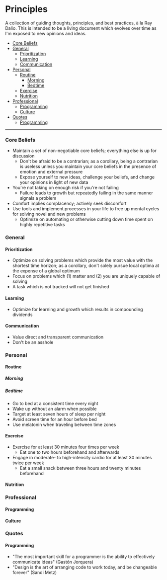 # Principles

A collection of guiding thoughts, principles, and best practices, à la Ray Dalio. This is intended to be a living document which evolves over time as I'm exposed to new opinions and ideas.

- [Core Beliefs](#core-beliefs)
- [General](#general)
  - [Prioritization](#prioritization)
  - [Learning](#learning)
  - [Communication](#communication)
- [Personal](#personal)
  - [Routine](#routine)
    - [Morning](#morning)
    - [Bedtime](#bedtime)
  - [Exercise](#exercise)
  - [Nutrition](#nutrition)
- [Professional](#professional)
  - [Programming](#programming)
  - [Culture](#culture)
- [Quotes](#quotes)
  - [Programming](#programming)

---

### Core Beliefs

- Maintain a set of non-negotiable core beliefs; everything else is up for discussion
  - Don't be afraid to be a contrarian; as a corollary, being a contrarian is useless unless you maintain your core beliefs in the presence of emotion and external pressure
  - Expose yourself to new ideas, challenge your beliefs, and change your opinions in light of new data
- You're not taking on enough risk if you're not failing
  - Failure leads to growth but repeatedly failing in the same manner signals a problem
- Comfort implies complacency; actively seek discomfort
- Use tools and implement processes in your life to free up mental cycles for solving novel and new problems
  - Optimize on automating or otherwise cutting down time spent on highly repetitive tasks

### General

#### Prioritization

- Optimize on solving problems which provide the most value with the shortest time horizon; as a corollary, don't solely pursue local optima at the expense of a global optimum
- Focus on problems which (1) matter and (2) you are uniquely capable of solving
- A task which is not tracked will not get finished

#### Learning

- Optimize for learning and growth which results in compounding dividends

#### Communication

- Value direct and transparent communication
- Don't be an asshole

### Personal

#### Routine

##### Morning

##### Bedtime

- Go to bed at a consistent time every night
- Wake up without an alarm when possible
- Target at least seven hours of sleep per night
- Avoid screen time for an hour before bed
- Use melatonin when traveling between time zones

#### Exercise

- Exercise for at least 30 minutes four times per week
  - Eat one to two hours beforehand and afterwards
- Engage in moderate- to high-intensity cardio for at least 30 minutes twice per week
  - Eat a small snack between three hours and twenty minutes beforehand

#### Nutrition

### Professional

#### Programming

#### Culture

### Quotes

#### Programming

- "The most important skill for a programmer is the ability to effectively communicate ideas" (Gastón Jorquera)
- "Design is the art of arranging code to work today, and be changeable forever" (Sandi Metz)

